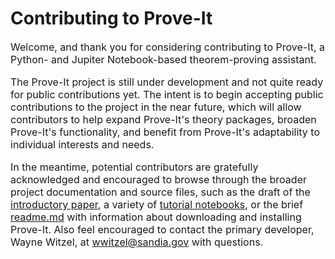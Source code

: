 # Contributing to Prove-It

<font size=3>

Welcome, and thank you for considering contributing to Prove-It,
a Python- and Jupiter Notebook-based theorem-proving assistant.


The Prove-It project is still under development and not quite ready for
public contributions yet. The intent is to begin accepting public
contributions to the project in the near future, which will allow
contributors to help expand Prove-It's theory packages, broaden
Prove-It's functionality, and benefit from Prove-It's adaptability to
individual interests and needs.

In the meantime, potential contributors are gratefully acknowledged and
encouraged to browse through the broader project documentation and
source files, such as the draft of the
[introductory paper](https://github.com/PyProveIt/Prove-It/blob/master/ProveIt_Introduction.pdf), a variety of
[tutorial notebooks](https://github.com/PyProveIt/Prove-It/tree/master/tutorial),
or the brief
[readme.md](https://github.com/PyProveIt/Prove-It/blob/master/readme.md)
with information about downloading and installing Prove-It. Also feel
encouraged to contact the primary developer, Wayne Witzel, at
wwitzel@sandia.gov with questions.
</font>